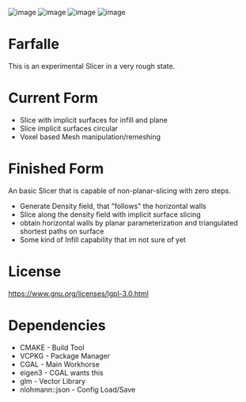 ![image](https://github.com/Liech/FarfalleGCodeGen/assets/16963076/b692805e-53cc-418e-be39-0091a5623fb7)
![image](https://github.com/Liech/Farfalle/assets/16963076/ee5b53db-d740-4cae-b1f6-14f932f8427a)
![image](https://github.com/Liech/Farfalle/assets/16963076/6dd55645-5d1d-4bfa-b919-280fd44da71f)
![image](https://github.com/Liech/Farfalle/assets/16963076/ad9b9606-e378-4d03-9b52-6494d5518c83)

# Farfalle

This is an experimental Slicer in a very rough state.

# Current Form

* Slice with implicit surfaces for infill and plane
* Slice implicit surfaces circular
* Voxel based Mesh manipulation/remeshing

# Finished Form

An basic Slicer that is capable of non-planar-slicing with zero steps.

* Generate Density field, that "follows" the horizontal walls
* Slice along the density field with implicit surface slicing
* obtain horizontal walls by planar parameterization and triangulated shortest paths on surface
* Some kind of Infill capability that im not sure of yet

# License

https://www.gnu.org/licenses/lgpl-3.0.html

# Dependencies

* CMAKE - Build Tool
* VCPKG - Package Manager
* CGAL - Main Workhorse
* eigen3 - CGAL wants this
* glm - Vector Library
* nlohmann::json - Config Load/Save
